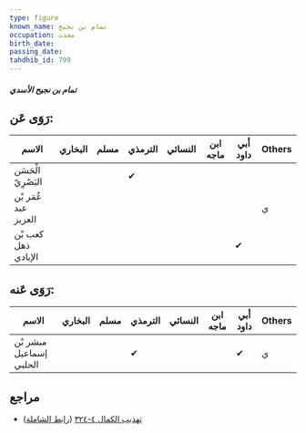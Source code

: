 ```yaml
---
type: figure
known_name: تمام بن نجيح
occupation: محدث
birth_date:
passing_date:
tahdhib_id: 799
---
```

##### تمام بن نجيح الأسدي

## رَوَى عَن:
| الاسم                | البخاري | مسلم | الترمذي | النسائي | ابن ماجه | أبي داود | Others |
| -------------------- | ------- | ---- | ------- | ------- | -------- | -------- | ------ |
| الْحَسَن البَصْرِيّ  |         |      | ✔       |         |          |          |        |
| عُمَر بْن عبد العزيز |         |      |         |         |          |          | ي      |
| كعب بْن ذهل الإيادي  |         |      |         |         |          | ✔        |        |
## رَوَى عَنه:
| الاسم                   | البخاري | مسلم | الترمذي | النسائي | ابن ماجه | أبي داود | Others |
| ----------------------- | ------- | ---- | ------- | ------- | -------- | -------- | ------ |
| مبشر بْن إسماعيل الحلبي |         |      | ✔       |         |          | ✔        | ي      |
## مراجع
- [تهذيب الكمال ٤-٣٢٤](obsidian://open?vault=Tahdhib-al-Kamal&file=Figures/٧٩٩-تمام%20بن%20نجيح%20الأسدي) ([رابط الشاملة](https://shamela.ws/book/3722/1838))